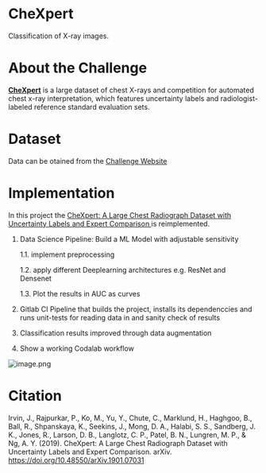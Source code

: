 # CheXpert 
Classification of X-ray images.


# About the Challenge

**[CheXpert](https://stanfordmlgroup.github.io/competitions/chexpert/)**
is a large dataset of chest X-rays and competition for automated chest x-ray interpretation, which features uncertainty labels and radiologist-labeled reference standard evaluation sets.

# Dataset
Data can be otained from the [Challenge Website](https://stanfordmlgroup.github.io/competitions/chexpert/)

# Implementation
In this project the [CheXpert: A Large Chest Radiograph Dataset with Uncertainty Labels and Expert Comparison
](https://arxiv.org/abs/1901.07031) is reimplemented.

1. Data Science Pipeline: Build a ML Model with adjustable sensitivity
    
    1.1. implement preprocessing
    
    1.2. apply different Deeplearning architectures e.g. ResNet and Densenet
    
    1.3. Plot the results in AUC as curves

2. Gitlab CI Pipeline that builds the project, installs its dependenccies and runs unit-tests for reading data in and sanity check of results

3. Classification results improved through data augmentation 

4. Show a working Codalab workflow 


![image.png](image.png)



# Citation

Irvin, J., Rajpurkar, P., Ko, M., Yu, Y., Chute, C., Marklund, H., Haghgoo, B., Ball, R., Shpanskaya, K., Seekins, J., Mong, D. A., Halabi, S. S., Sandberg, J. K., Jones, R., Larson, D. B., Langlotz, C. P., Patel, B. N., Lungren, M. P., & Ng, A. Y. (2019). CheXpert: A Large Chest Radiograph Dataset with Uncertainty Labels and Expert Comparison. arXiv. https://doi.org/10.48550/arXiv.1901.07031
